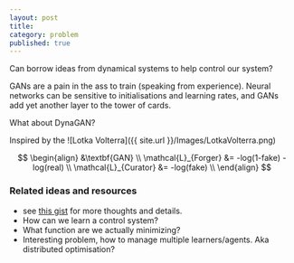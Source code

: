 ```yaml
---
layout: post
title: 
category: problem
published: true
---
```


Can borrow ideas from dynamical systems to help control our system?

GANs are a pain in the ass to train (speaking from experience). Neural networks can be sensitive to initialisations and learning rates, and GANs add yet another layer to the tower of cards.

What about DynaGAN?

Inspired by the 
![Lotka Volterra]({{ site.url }}/Images/LotkaVolterra.png)

$$
\begin{align}
&\textbf{GAN} \\
\mathcal{L}_{Forger} &= -log(1-fake) - log(real) \\
\mathcal{L}_{Curator} &= -log(fake) \\
\end{align}
$$

### Related ideas and resources

* see [this gist]() for more thoughts and details.
* How can we learn a control system?
* What function are we actually minimizing?
* Interesting problem, how to manage multiple learners/agents. Aka distributed optimisation?